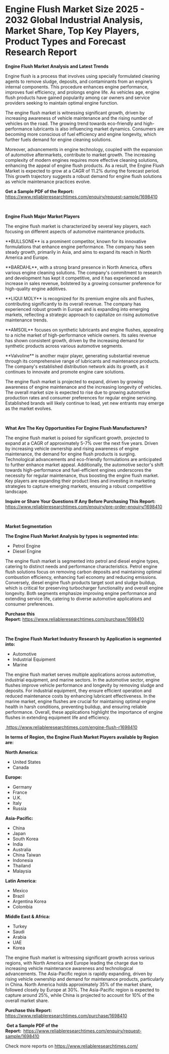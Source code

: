 <p><h1>Engine Flush Market Size 2025 - 2032 Global Industrial Analysis, Market Share, Top Key Players, Product Types and Forecast Research Report</h1></p><p><strong>Engine Flush Market Analysis and Latest Trends</strong></p>
<p><p>Engine flush is a process that involves using specially formulated cleaning agents to remove sludge, deposits, and contaminants from an engine’s internal components. This procedure enhances engine performance, improves fuel efficiency, and prolongs engine life. As vehicles age, engine flush products have gained popularity among car owners and service providers seeking to maintain optimal engine function.</p><p>The engine flush market is witnessing significant growth, driven by increasing awareness of vehicle maintenance and the rising number of vehicles on the road. The growing trend towards eco-friendly and high-performance lubricants is also influencing market dynamics. Consumers are becoming more conscious of fuel efficiency and engine longevity, which further fuels demand for engine cleaning solutions.</p><p>Moreover, advancements in engine technology, coupled with the expansion of automotive aftermarkets, contribute to market growth. The increasing complexity of modern engines requires more effective cleaning solutions, enhancing the appeal of engine flush products. As a result, the Engine Flush Market is expected to grow at a CAGR of 11.2% during the forecast period. This growth trajectory suggests a robust demand for engine flush solutions as vehicle maintenance practices evolve.</p></p>
<p><strong>Get a Sample PDF of the Report:&nbsp;</strong> <a href="https://www.reliableresearchtimes.com/enquiry/request-sample/1698410?utm_campaign=3576&utm_medium=2&utm_source=Github&utm_content=ia&utm_term=30032025&utm_id=engine-flush">https://www.reliableresearchtimes.com/enquiry/request-sample/1698410</a></p>
<p>&nbsp;</p>
<p><strong>Engine Flush Major Market Players</strong></p>
<p><p>The engine flush market is characterized by several key players, each focusing on different aspects of automotive maintenance products. </p><p>**BULLSONE** is a prominent competitor, known for its innovative formulations that enhance engine performance. The company has seen steady growth, primarily in Asia, and aims to expand its reach in North America and Europe.</p><p>**BARDAHL**, with a strong brand presence in North America, offers various engine cleaning solutions. The company's commitment to research and development has kept it competitive, and it has experienced an increase in sales revenue, bolstered by a growing consumer preference for high-quality engine additives.</p><p>**LIQUI MOLY** is recognized for its premium engine oils and flushes, contributing significantly to its overall revenue. The company has experienced robust growth in Europe and is expanding into emerging markets, reflecting a strategic approach to capitalize on rising automotive maintenance trends.</p><p>**AMSOIL** focuses on synthetic lubricants and engine flushes, appealing to a niche market of high-performance vehicle owners. Its sales revenue has shown consistent growth, driven by the increasing demand for synthetic products across various automotive segments.</p><p>**Valvoline** is another major player, generating substantial revenue through its comprehensive range of lubricants and maintenance products. The company's established distribution network aids its growth, as it continues to innovate and promote engine care solutions.</p><p>The engine flush market is projected to expand, driven by growing awareness of engine maintenance and the increasing longevity of vehicles. The overall market size is expected to rise due to growing automotive production rates and consumer preferences for regular engine servicing. Established brands will likely continue to lead, yet new entrants may emerge as the market evolves.</p></p>
<p>&nbsp;</p>
<p><strong>What Are The Key Opportunities For Engine Flush Manufacturers?</strong></p>
<p><p>The engine flush market is poised for significant growth, projected to expand at a CAGR of approximately 5-7% over the next five years. Driven by increasing vehicle ownership and rising awareness of engine maintenance, the demand for engine flush products is surging. Technological advancements and eco-friendly formulations are anticipated to further enhance market appeal. Additionally, the automotive sector's shift towards high-performance and fuel-efficient engines underscores the necessity for regular maintenance, thus boosting the engine flush market. Key players are expanding their product lines and investing in marketing strategies to capture emerging markets, ensuring a robust competitive landscape.</p></p>
<p><strong>Inquire or Share Your Questions If Any Before Purchasing This Report:</strong> <a href="https://www.reliableresearchtimes.com/enquiry/pre-order-enquiry/1698410?utm_campaign=3576&utm_medium=2&utm_source=Github&utm_content=ia&utm_term=30032025&utm_id=engine-flush">https://www.reliableresearchtimes.com/enquiry/pre-order-enquiry/1698410</a></p>
<p>&nbsp;</p>
<p><strong>Market Segmentation</strong></p>
<p><strong>The Engine Flush Market Analysis by types is segmented into:</strong></p>
<p><ul><li>Petrol Engine</li><li>Diesel Engine</li></ul></p>
<p><p>The engine flush market is segmented into petrol and diesel engine types, catering to distinct needs and performance characteristics. Petrol engine flush solutions focus on removing carbon deposits and maintaining optimal combustion efficiency, enhancing fuel economy and reducing emissions. Conversely, diesel engine flush products target soot and sludge buildup, which is critical for preserving turbocharger functionality and overall engine longevity. Both segments emphasize improving engine performance and extending service life, catering to diverse automotive applications and consumer preferences.</p></p>
<p><strong>Purchase this Report:&nbsp;</strong><a href="https://www.reliableresearchtimes.com/purchase/1698410?utm_campaign=3576&utm_medium=2&utm_source=Github&utm_content=ia&utm_term=30032025&utm_id=engine-flush">https://www.reliableresearchtimes.com/purchase/1698410</a></p>
<p>&nbsp;</p>
<p><strong>The Engine Flush Market Industry Research by Application is segmented into:</strong></p>
<p><ul><li>Automotive</li><li>Industrial Equipment</li><li>Marine</li></ul></p>
<p><p>The engine flush market serves multiple applications across automotive, industrial equipment, and marine sectors. In the automotive sector, engine flushes improve vehicle performance and longevity by removing sludge and deposits. For industrial equipment, they ensure efficient operation and reduced maintenance costs by enhancing lubricant effectiveness. In the marine market, engine flushes are crucial for maintaining optimal engine health in harsh conditions, preventing buildup, and ensuring reliable performance. Overall, these applications highlight the importance of engine flushes in extending equipment life and efficiency.</p></p>
<p><a href="https://www.reliableresearchtimes.com/engine-flush-r1698410?utm_campaign=3576&utm_medium=2&utm_source=Github&utm_content=ia&utm_term=30032025&utm_id=engine-flush">&nbsp;https://www.reliableresearchtimes.com/engine-flush-r1698410</a></p>
<p><strong>In terms of Region, the Engine Flush Market Players available by Region are:</strong></p>
<p>
    <p> <strong> North America: </strong>
        <ul>
            <li>United States</li>
            <li>Canada</li>
        </ul>
        </p> 
    <p> <strong> Europe: </strong>
        <ul>
            <li>Germany</li>
            <li>France</li>
            <li>U.K.</li>
            <li>Italy</li>
            <li>Russia</li>
        </ul>
        </p> 
    <p> <strong> Asia-Pacific: </strong>
        <ul>
            <li>China</li>
            <li>Japan</li>
            <li>South Korea</li>
            <li>India</li>
            <li>Australia</li>
            <li>China Taiwan</li>
            <li>Indonesia</li>
            <li>Thailand</li>
            <li>Malaysia</li>
        </ul>
        </p> 
    <p> <strong> Latin America: </strong>
        <ul>
            <li>Mexico</li>
            <li>Brazil</li>
            <li>Argentina Korea</li>
            <li>Colombia</li>
        </ul>
        </p> 
    <p> <strong> Middle East & Africa: </strong>
        <ul>
            <li>Turkey</li>
            <li>Saudi</li>
            <li>Arabia</li>
            <li>UAE</li>
            <li>Korea</li>
        </ul>
    </p>
    </p>
<p><p>The engine flush market is witnessing significant growth across various regions, with North America and Europe leading the charge due to increasing vehicle maintenance awareness and technological advancements. The Asia-Pacific region is rapidly expanding, driven by rising vehicle ownership and demand for maintenance products, particularly in China. North America holds approximately 35% of the market share, followed closely by Europe at 30%. The Asia-Pacific region is expected to capture around 25%, while China is projected to account for 10% of the overall market share.</p></p>
<p><strong>Purchase this Report: </strong><a href="https://www.reliableresearchtimes.com/purchase/1698410?utm_campaign=3576&utm_medium=2&utm_source=Github&utm_content=ia&utm_term=30032025&utm_id=engine-flush">https://www.reliableresearchtimes.com/purchase/1698410</a></p>
<p>&nbsp;<strong>Get a Sample PDF of the Report:&nbsp;&nbsp;</strong><a href="https://www.reliableresearchtimes.com/enquiry/request-sample/1698410?utm_campaign=3576&utm_medium=2&utm_source=Github&utm_content=ia&utm_term=30032025&utm_id=engine-flush">https://www.reliableresearchtimes.com/enquiry/request-sample/1698410</a></p>
<p><strong></strong></p>
<p>Check more reports on <a href="https://www.reliableresearchtimes.com/?utm_campaign=3576&utm_medium=2&utm_source=Github&utm_content=ia&utm_term=30032025&utm_id=engine-flush">https://www.reliableresearchtimes.com/</a></p>